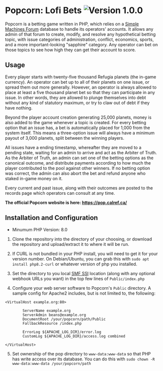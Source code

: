 # Popcorn: Lofi Bets ![Version 1.0.0](https://img.shields.io/badge/Version-1.0.0-0099ff)

Popcorn is a betting game written in PHP, which relies on a [Simple Machines Forum](https://www.simplemachines.org/) database to handle its operators' accounts. It allows any admin of that forum to create, modify, and resolve any hypothetical betting topic, with issue categories of administration, conflict, economics, sports, and a more important-looking "sapphire" category. Any operator can bet on those topics to see how high they can get their account to score.

## Usage
Every player starts with twenty-five thousand Refugia planets (the in-game currency). An operator can bet up to all of their planets on one issue, or spread them out more generally. However, an operator is always allowed to place at least a five thousand planet bet so that they can participate in any issue. In other words, they are allowed to plunge themselves into debt without any kind of statutory maximum, or try to claw out of debt if they have nothing.

Beyond the player account creation generating 25,000 planets, money is also added to the game whenever a topic is created. For every betting option that an issue has, a bet is automatically placed for 1,000 from the system itself. This means a three-option issue will always have a minimum payout of 3,000 planets, split between the winning players.

All issues have a ending timestamp, whereafter they are moved to a pending state, waiting for an admin to arrive and act as the Arbiter of Truth. As the Arbiter of Truth, an admin can set one of the betting options as the canonical outcome, and distribute payments according to how much the player contributed to the pool against other winners. If no betting option was correct, the admin can also abort the bet and refund anyone who staked in-game money on it.

Every current and past issue, along with their outcomes are posted to the records page which operators can consult at any time.

**The official Popcorn website is here: https://pop.calref.ca/**

## Installation and Configuration

- Minumum PHP Version: 8.0

1. Clone the repository into the directory of your choosing, or download the repository and upload/extract it to where it will be run.

2. If CURL is not bundled in your PHP install, you will need to get it for your version number. On Debian/Ubuntu, you can grab this with `sudo apt install php8.2-curl` or whatever version of php you installed.

3. Set the directory to you local [SMF SSI](https://wiki.simplemachines.org/smf/SSI_FAQ_Basic) location (along with any optional webhook URLs you want) in the top few lines of `Public/index.php`

4. Configure your web server software to Popcorn's `Public` directory. A sample config for Apache2 includes, but is not limited to, the following:

```
<VirtualHost example.org:80>

        ServerName example.org
        ServerAdmin beans@example.org
        DocumentRoot /your/popcorn/path/Public
        FallbackResource /index.php

        ErrorLog ${APACHE_LOG_DIR}/error.log
        CustomLog ${APACHE_LOG_DIR}/access.log combined

</VirtualHost>
```

5. Set ownership of the pop directory to `www-data:www-data` so that PHP has write access over its database. You can do this with `sudo chown -R www-data:www-data /your/popcorn/path`
